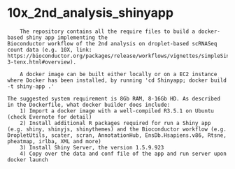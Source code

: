# 10x_2nd_analysis_shinyapp
  		The repository contains all the require files to build a docker-based shiny app implementing the 
    Bioconductor workflow of the 2nd analysis on droplet-based scRNASeq count data (e.g. 10X, link: 
    https://bioconductor.org/packages/release/workflows/vignettes/simpleSingleCell/inst/doc/work-3-tenx.html#overview). 
		
    	A docker image can be built either locally or on a EC2 instance where Docker has been installed, by running 'cd Shinyapp; docker build -t shiny-app .'

    The suggested system requirement is 8Gb RAM, 8-16Gb HD. As described in the Dockerfile, what docker builder does include: 
		1) Import a docker image with a well-compiled R3.5.1 on Ubuntu (check Evernote for detail)
		2) Install additional R packages required for run a Shiny app (e.g. shiny, shinyjs, shinythemes) and the Bioconductor workflow (e.g. DropletUtils, scater, scran, AnnotationHub, EnsDb.Hsapiens.v86, Rtsne, pheatmap, irlba, XML and more)
		3) Install Shiny Server, the version 1.5.9.923
		4) Copy over the data and conf file of the app and run server upon docker launch
		
		
  
